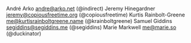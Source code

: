 André Arko <andre@arko.net> (@indirect)
Jeremy Hinegardner <jeremy@copiousfreetime.org> (@copiousfreetime)
Kurtis Rainbolt-Greene <me@kurtisrainboltgreene.name> (@krainboltgreene)
Samuel Giddins <segiddins@segiddins.me> (@segiddins)
Marie Markwell <me@marie.so> (@duckinator)
